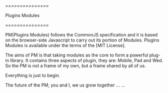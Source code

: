 ===============

Plugins Modules

===============

PM(Plugins Modules) follows the CommonJS specification and it is based on the browser-side Javascript to carry out its portion of Modules. Plugins Modules is available under the terms of the [MIT License].

The aims of PM is that taking modules as the core to form a powerful plug-in library. It contains three aspects of plugin, they are: Mobile, Pad and Wed. So the PM is not a frame of my own, but a frame shared by all of us.

Everything is just to begin.

The future of the PM, you and I, we us grow together ... ...
